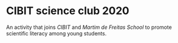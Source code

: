 # CIBIT science club 2020
An activity that joins *CIBIT* and *Martim de Freitas School* to promote scientific literacy among young students.
